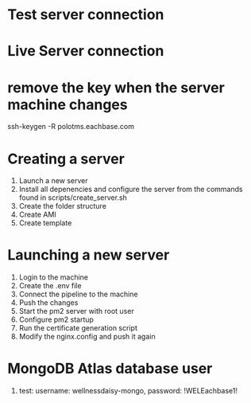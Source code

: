# Test server connection
<!-- ssh -i "ARM-MAIN-KEY.pem" -o IdentitiesOnly=yes ubuntu@ec2-54-153-103-205.us-west-1.compute.amazonaws.com
ssh -i "ARM-MAIN-KEY.pem" -o IdentitiesOnly=yes ubuntu@armat.eachbase.com -->

# Live Server connection
<!-- ssh -i "ARM-MAIN-KEY.pem" -o IdentitiesOnly=yes ubuntu@armat.org -->

# remove the key when the server machine changes
ssh-keygen -R polotms.eachbase.com 

# Creating a server
1. Launch a new server
2. Install all depenencies and configure the server from the commands found in scripts/create_server.sh
3. Create the folder structure
4. Create AMI 
5. Create template

# Launching a new server
1. Login to the machine
2. Create the .env file
3. Connect the pipeline to the machine
4. Push the changes
5. Start the pm2 server with root user
6. Configure pm2 startup
8. Run the certificate generation script
9. Modify the nginx.config and push it again


# MongoDB Atlas database user
1. test: username: wellnessdaisy-mongo, password: !WELEachbase1!